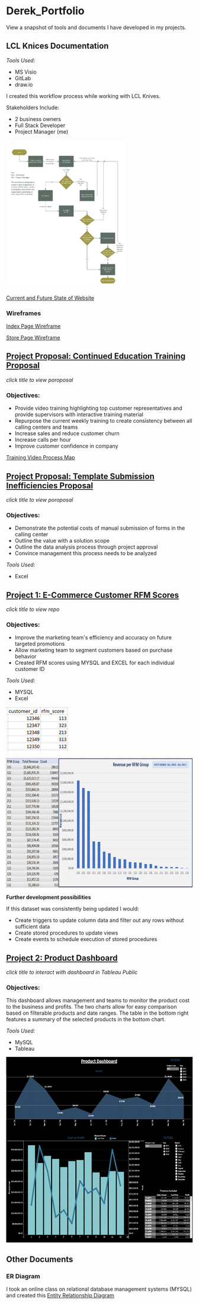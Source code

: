 # Derek_Portfolio
View a snapshot of tools and documents I have developed in my projects. 

## LCL Knices Documentation
*Tools Used:*
  - MS Visio
  - GitLab
  - draw.io

I created this workflow process while working with LCL Knives.  

Stakeholders Include:
  - 2 business owners
  - Full Stack Developer
  - Project Manager (me)
<img src="images/LCL-Workflow.PNG" height=400 >

[Current and Future State of Website](https://github.com/frankd123/Derek_Portfolio/blob/main/images/Current%20and%20Future%20State%20Diagram.pdf)

### Wireframes
[Index Page Wireframe](https://github.com/frankd123/Derek_Portfolio/blob/main/images/LCL%20Knife%20Index%20Layout%201.3.pdf)

[Store Page Wireframe](https://github.com/frankd123/Derek_Portfolio/blob/main/images/LCL%20Knife%20Store%20Page%20Layout%201.5.pdf)

## [Project Proposal: Continued Education Training Proposal](https://github.com/frankd123/Derek_Portfolio/blob/main/images/CCI%20Continued%20Education%20Training.pdf)
*click title to view poroposal*

### Objectives:
- Provide video training highlighting top customer representatives and provide supervisors with interactive training material
- Repurpose the current weekly training to create consistency between all calling centers and teams
- Increase sales and reduce customer churn
- Increase calls per hour
- Improve customer confidence in company

[Training Video Process Map](https://github.com/frankd123/Derek_Portfolio/blob/main/images/Video%20Creation%20Process%20Mapping.pdf)


## [Project Proposal: Template Submission Inefficiencies Proposal](https://github.com/frankd123/Derek_Portfolio/blob/main/images/Template%20Submission%20Inefficiencies%20CCI.pdf)

*click title to view poroposal*

### Objectives:
- Demonstrate the potential costs of manual submission of forms in the calling center
- Outline the value with a solution scope
- Outline the data analysis process through project approval
- Convince management this process needs to be analyzed

*Tools Used:*
- Excel


## [Project 1: E-Commerce Customer RFM Scores](https://github.com/frankd123/RFM_Scores)
*click title to view repo*

### Objectives:
* Improve the marketing team's efficiency and accuracy on future targeted promotions
* Allow marketing team to segment customers based on purchase behavior
* Created RFM scores using MYSQL and EXCEL for each individual customer ID

*Tools Used:*
- MYSQL
- Excel

![](images/rfm-scores-view.PNG)

<img src="images/revenue-per-rfm-group.PNG" height=350 >

**Further development possibilities**

If this dataset was consistently being updated I would:
* Create triggers to update column data and filter out any rows without sufficient data
* Create stored procedures to update views
* Create events to schedule execution of stored procedures

## [Project 2: Product Dashboard](https://public.tableau.com/views/ProductDashboard_16314197128400/Dashboard1?:language=en-US&:display_count=n&:origin=viz_share_link)
*click title to interact with dashboard in Tableau Public*

### Objectives:
This dashboard allows management and teams to monitor the product cost to the business and profits. The two charts allow for easy comparison based on filterable products and date ranges. The table in the bottom right features a summary of the selected products in the bottom chart. 

*Tools Used:*
- MySQL
- Tableau

<img src="images/Product-Dashboard-screenshot.PNG" height=500 >


## Other Documents

### ER Diagram
I took an online class on relational database management systems (MYSQL) and created this [Entity Relationship Diagram](https://github.com/frankd123/Derek_Portfolio/blob/main/images/The%20Office%20Entity%20Relationship%20Diagram.pdf)



